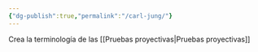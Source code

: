 ```yaml
---
{"dg-publish":true,"permalink":"/carl-jung/"}
---
```


Crea la terminología de las [[Pruebas proyectivas\|Pruebas proyectivas]]
